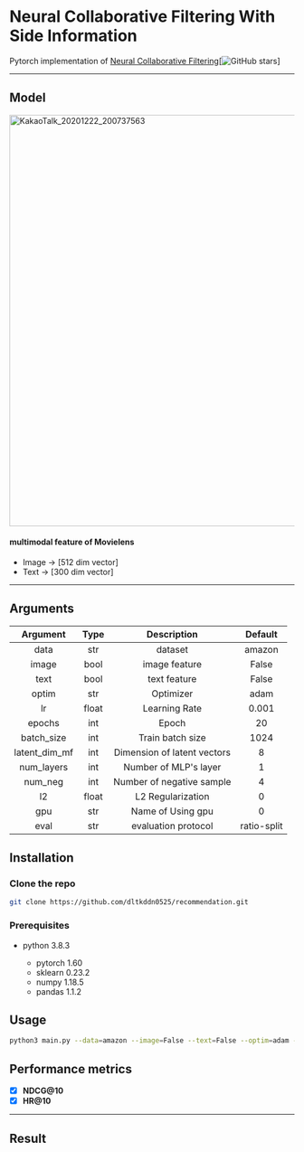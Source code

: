 # Neural Collaborative Filtering With Side Information 

Pytorch implementation of [Neural Collaborative Filtering](https://arxiv.org/abs/1708.05031)[![GitHub stars](https://img.shields.io/github/stars/hexiangnan/neural_collaborative_filtering.svg?logo=github&label=Stars)] 

---

## Model

<img width="728" alt="KakaoTalk_20201222_200737563" src="https://user-images.githubusercontent.com/69955858/105034065-53aa4d80-5a9c-11eb-9ec1-f3a0f6bd4409.png">

#### multimodal feature of Movielens
- Image → [512 dim vector]
- Text → [300 dim vector]

---


## Arguments 

| Argument | Type | Description | Default |
|:---:|:---:|:---:|:---:|
|data|str|dataset|amazon|
|image|bool|image feature|False|
|text|bool|text feature|False|
|optim|str|Optimizer|adam|
|lr|float|Learning Rate|0.001|
|epochs|int|Epoch|20|
|batch_size|int|Train batch size|1024|
|latent_dim_mf|int|Dimension of latent vectors|8|
|num_layers|int|Number of MLP's layer |1|
|num_neg|int|Number of negative sample|4|
|l2|float|L2 Regularization|0|
|gpu|str|Name of Using gpu|0|
|eval|str|evaluation protocol|ratio-split|


## Installation 

### Clone the repo 

```sh
git clone https://github.com/dltkddn0525/recommendation.git
```

### Prerequisites 

- python 3.8.3

  - pytorch 1.60
  - sklearn 0.23.2
  - numpy 1.18.5 
  - pandas 1.1.2

## Usage 

```sh
python3 main.py --data=amazon --image=False --text=False --optim=adam --lr=0.001 --epochs=20 --batch_size=1024 --latent_dim_mf=8 --num_layers=1 --num_neg=4 --gpu=0 --eval=ratio-split
```

## Performance metrics
- [x] **NDCG@10**
- [x] **HR@10**

---

## Result

